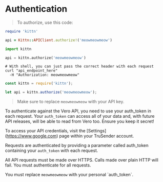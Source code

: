 
# Authentication

> To authorize, use this code:

```ruby
require 'kittn'

api = Kittn::APIClient.authorize!('meowmeowmeow')
```

```python
import kittn

api = kittn.authorize('meowmeowmeow')
```

```shell
# With shell, you can just pass the correct header with each request
curl "api_endpoint_here"
  -H "Authorization: meowmeowmeow"
```

```javascript
const kittn = require('kittn');

let api = kittn.authorize('meowmeowmeow');
```

> Make sure to replace `meowmeowmeow` with your API key.

To authenticate against the Vero API, you need to use your auth_token in each request. Your `auth_token` can access all of your data and, with future API releases, will be able to read from Vero too. Ensure you keep it secret!

To access your API credentials, visit the [Settings] (https://www.google.com) page within your TruSender account.

Requests are authenticated by providing a parameter called auth_token containing your `auth_token` with each request.

All API requests must be made over HTTPS. Calls made over plain HTTP will fail. You must authenticate for all requests.

<aside class="notice">
You must replace <code>meowmeowmeow</code> with your personal `auth_token`.
</aside>